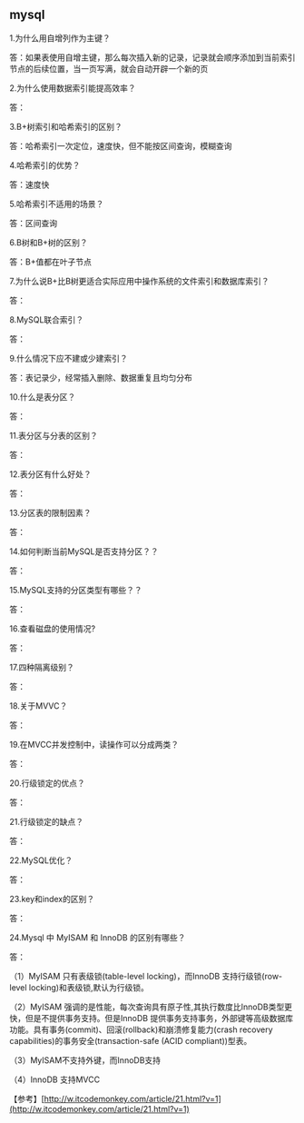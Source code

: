 
## mysql ##
1.为什么用自增列作为主键？

答：如果表使用自增主键，那么每次插入新的记录，记录就会顺序添加到当前索引节点的后续位置，当一页写满，就会自动开辟一个新的页

2.为什么使用数据索引能提高效率？

答：

3.B+树索引和哈希索引的区别？

答：哈希索引一次定位，速度快，但不能按区间查询，模糊查询

4.哈希索引的优势？

答：速度快

5.哈希索引不适用的场景？

答：区间查询

6.B树和B+树的区别？

答：B+值都在叶子节点

7.为什么说B+比B树更适合实际应用中操作系统的文件索引和数据库索引？

答：

8.MySQL联合索引？

答：

9.什么情况下应不建或少建索引？

答：表记录少，经常插入删除、数据重复且均匀分布

10.什么是表分区？

答：

11.表分区与分表的区别？

答：

12.表分区有什么好处？

答：

13.分区表的限制因素？

答：

14.如何判断当前MySQL是否支持分区？？

答：

15.MySQL支持的分区类型有哪些？？

答：

16.查看磁盘的使用情况?

答：

17.四种隔离级别？

答：

18.关于MVVC？

答：


19.在MVCC并发控制中，读操作可以分成两类？

答：

20.行级锁定的优点？

答：


21.行级锁定的缺点？

答：

22.MySQL优化？

答：


23.key和index的区别？

答：

24.Mysql 中 MyISAM 和 InnoDB 的区别有哪些？

答：

（1）MyISAM 只有表级锁(table-level locking)，而InnoDB 支持行级锁(row-level locking)和表级锁,默认为行级锁。

（2）MyISAM 强调的是性能，每次查询具有原子性,其执行数度比InnoDB类型更快，但是不提供事务支持。但是InnoDB 提供事务支持事务，外部键等高级数据库功能。具有事务(commit)、回滚(rollback)和崩溃修复能力(crash recovery capabilities)的事务安全(transaction-safe (ACID compliant))型表。

（3）MyISAM不支持外键，而InnoDB支持

（4）InnoDB 支持MVCC



【参考】[http://w.itcodemonkey.com/article/21.html?v=1](http://w.itcodemonkey.com/article/21.html?v=1)